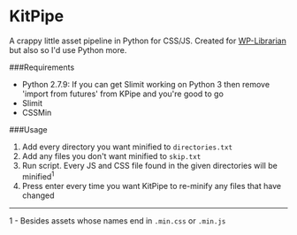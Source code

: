 # KitPipe
A crappy little asset pipeline in Python for CSS/JS. Created for [WP-Librarian](https://github.com/kittsville/WP-Librarian) but also so I'd use Python more.

###Requirements
- Python 2.7.9: If you can get Slimit working on Python 3 then remove 'import from futures' from KPipe and you're good to go
- Slimit
- CSSMin

###Usage
1. Add every directory you want minified to `directories.txt`
2. Add any files you don't want minified to `skip.txt`
3. Run script. Every JS and CSS file found in the given directories will be minified<sup>1</sup>
4. Press enter every time you want KitPipe to re-minify any files that have changed

---

1 - Besides assets whose names end in `.min.css` or `.min.js`
